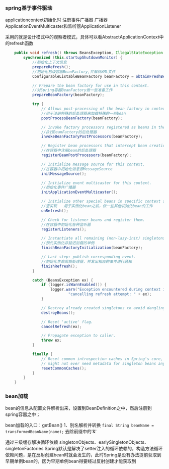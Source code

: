 ### spring基于事件驱动
applicationcontext初始化时
注册事件广播器
广播器ApplicationEventMulticaster和监听器ApplicationListener

采用的就是设计模式中的观察者模式，具体可以看AbstractApplicationContext中的refresh函数
```java
	public void refresh() throws BeansException, IllegalStateException {
		synchronized (this.startupShutdownMonitor) {
			//初始化上下文信息
			prepareRefresh();
			//初始化初级容器BeanFactory,并解析XML文件
			ConfigurableListableBeanFactory beanFactory = obtainFreshBeanFactory();

			// Prepare the bean factory for use in this context.
			//对Spring容器BeanFactory做一些准备工作
			prepareBeanFactory(beanFactory);

			try {
				// Allows post-processing of the bean factory in context subclasses.
				//用于注册特殊的后处理器来加载特殊的一些bean
				postProcessBeanFactory(beanFactory);

				// Invoke factory processors registered as beans in the context.
				//执行BeanFactory的后处理器
				invokeBeanFactoryPostProcessors(beanFactory);

				// Register bean processors that intercept bean creation.
				//在容器中注册bean的后处理器
				registerBeanPostProcessors(beanFactory);

				// Initialize message source for this context.
				//在容器中初始化消息源MessageSource
				initMessageSource();

				// Initialize event multicaster for this context.
				//初始化事件广播器
				initApplicationEventMulticaster();

				// Initialize other special beans in specific context subclasses.
				//空实现   用于实例化bean之前，做一些其他初始化bean的工作
				onRefresh();

				// Check for listener beans and register them.
				//在容器中初始化各种监听器
				registerListeners();

				// Instantiate all remaining (non-lazy-init) singletons.
				//预先实例化非延迟加载的单例
				finishBeanFactoryInitialization(beanFactory);

				// Last step: publish corresponding event.
				//初始化生命周期处理器，并发出相应的事件进行通知
				finishRefresh();
			}

			catch (BeansException ex) {
				if (logger.isWarnEnabled()) {
					logger.warn("Exception encountered during context initialization - " +
							"cancelling refresh attempt: " + ex);
				}

				// Destroy already created singletons to avoid dangling resources.
				destroyBeans();

				// Reset 'active' flag.
				cancelRefresh(ex);

				// Propagate exception to caller.
				throw ex;
			}

			finally {
				// Reset common introspection caches in Spring's core, since we
				// might not ever need metadata for singleton beans anymore...
				resetCommonCaches();
			}
		}
	}    
```

### bean加载
bean的信息从配置文件解析出来，设置到BeanDefinition之中，然后注册到spring容器之中；

bean加载的入口：getBean()
1、别名解析并转换
`final String beanName = transformedBeanName(name);`
去除前缀中的'&'

通过三级缓存解决循环依赖
singletonObjects、earlySingletonObjects、singletonFactories
Spring默认是解决了setter注入的循环依赖的，构造方法循环依赖问题，是在反射创建bean时就会发生的，此时Spring是没有办法提前获取到早期单例bean的，因为早期单例bean得要经过反射创建才能获取到
